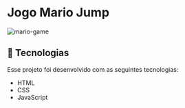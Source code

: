<h1>Jogo Mario Jump</h1>

<img src="https://i.imgur.com/3Sifwz6.png" alt="mario-game">

## 🚀 Tecnologias

Esse projeto foi desenvolvido com as seguintes tecnologias:

- HTML
- CSS
- JavaScript
